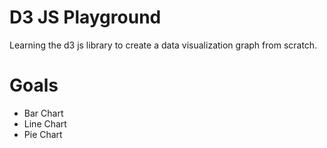 # D3 JS Playground

Learning the d3 js library to create a data visualization graph from scratch.

# Goals

- Bar Chart
- Line Chart
- Pie Chart
